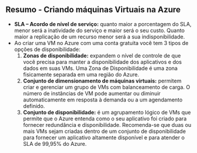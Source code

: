 ## Resumo - Criando máquinas Virtuais na Azure

- **SLA – Acordo de nível de serviço:** quanto maior a porcentagem do SLA, menor será a inatividade do serviço e maior será o seu custo. Quanto maior a replicação de um recurso menor será a sua indisponibilidade.
- Ao criar uma VM no Azure com uma conta gratuita você tem 3 tipos de opções de disponibilidade:
  1. **Zonas de disponibilidade:** expandem o nível de controle de que você precisa para manter a disponibilidade dos aplicativos e dos dados em suas VMs. Uma Zona de Disponibilidade é uma zona fisicamente separada em uma região do Azure.
  2. **Conjunto de dimensionamento de máquinas virtuais:** permitem criar e gerenciar um grupo de VMs com balanceamento de carga. O número de instâncias de VM pode aumentar ou diminuir automaticamente em resposta à demanda ou a um agendamento definido.
  3. **Conjunto de disponibilidade:** é um agrupamento lógico de VMs que permite que o Azure entenda como o seu aplicativo foi criado para fornecer redundância e disponibilidade. Recomenda-se que duas ou mais VMs sejam criadas dentro de um conjunto de disponibilidade para fornecer um aplicativo altamente disponível e para atender o SLA de 99,95% do Azure.



